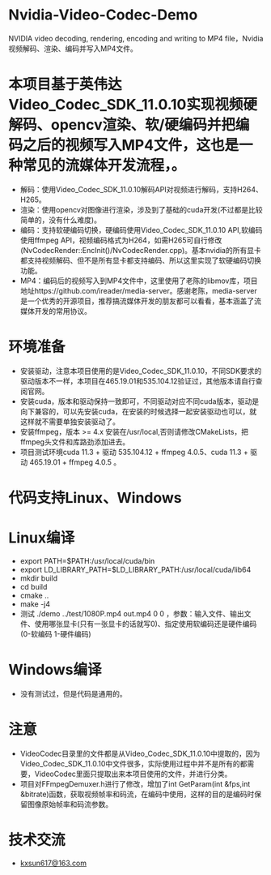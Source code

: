 # Nvidia-Video-Codec-Demo
NVIDIA video decoding, rendering, encoding and writing to MP4 file，Nvidia视频解码、渲染、编码并写入MP4文件。


# 本项目基于英伟达 Video_Codec_SDK_11.0.10实现视频硬解码、opencv渲染、软/硬编码并把编码之后的视频写入MP4文件，这也是一种常见的流媒体开发流程，。
* 解码：使用Video_Codec_SDK_11.0.10解码API对视频进行解码，支持H264、H265。
* 渲染：使用opencv对图像进行渲染，涉及到了基础的cuda开发(不过都是比较简单的，没有什么难度)。
* 编码：支持软硬编码切换，硬编码使用Video_Codec_SDK_11.0.10 API,软编码使用ffmpeg API，视频编码格式为H264，如需H265可自行修改(NvCodecRender::EncInit()/NvCodecRender.cpp)。基本nvidia的所有显卡都支持视频解码、但不是所有显卡都支持编码、所以这里实现了软硬编码切换功能。
* MP4：编码后的视频写入到MP4文件中，这里使用了老陈的libmov库，项目地址https://github.com/ireader/media-server。感谢老陈，media-server是一个优秀的开源项目，推荐搞流媒体开发的朋友都可以看看，基本涵盖了流媒体开发的常用协议。


# 环境准备
* 安装驱动，注意本项目使用的是Video_Codec_SDK_11.0.10，不同SDK要求的驱动版本不一样，本项目在465.19.01和535.104.12验证过，其他版本请自行查阅官网。
* 安装cuda，版本和驱动保持一致即可，不同驱动对应不同cuda版本，驱动是向下兼容的，可以先安装cuda，在安装的时候选择一起安装驱动也可以，就这样就不需要单独安装驱动了。
* 安装ffmpeg，版本 >= 4.x 安装在/usr/local,否则请修改CMakeLists，把ffmpeg头文件和库路劲添加进去。
* 项目测试环境cuda 11.3 + 驱动 535.104.12 + ffmpeg 4.0.5、cuda 11.3 + 驱动 465.19.01 + ffmpeg 4.0.5 。


# 代码支持Linux、Windows
# Linux编译
* export PATH=$PATH:/usr/local/cuda/bin
* export LD_LIBRARY_PATH=$LD_LIBRARY_PATH:/usr/local/cuda/lib64
* mkdir build
* cd build
* cmake ..
* make -j4
* 测试 ./demo ../test/1080P.mp4 out.mp4 0 0 ，参数：输入文件、输出文件、使用哪张显卡(只有一张显卡的话就写0)、指定使用软编码还是硬件编码(0-软编码 1-硬件编码)
# Windows编译
* 没有测试过，但是代码是通用的。

# 注意
* VideoCodec目录里的文件都是从Video_Codec_SDK_11.0.10中提取的，因为Video_Codec_SDK_11.0.10中文件很多，实际使用过程中并不是所有的都需要，VideoCodec里面只提取出来本项目使用的文件，并进行分类。
* 项目对FFmpegDemuxer.h进行了修改，增加了int GetParam(int &fps,int &bitrate)函数，获取视频帧率和码流，在编码中使用，这样的目的是编码时保留图像原始帧率和码流参数。


# 技术交流
* kxsun617@163.com

